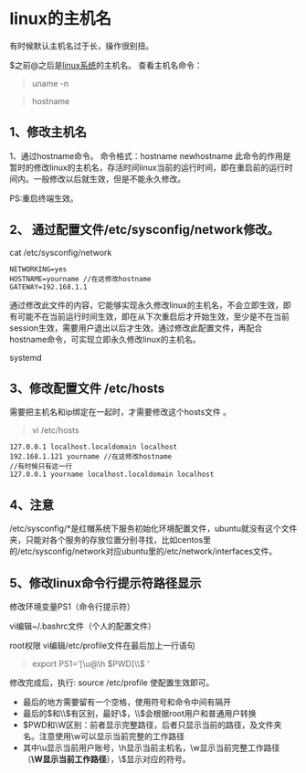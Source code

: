 # linux的主机名

有时候默认主机名过于长，操作很别扭。

$之前@之后是[linux系统](https://www.baidu.com/s?wd=linux系统&tn=SE_PcZhidaonwhc_ngpagmjz&rsv_dl=gh_pc_zhidao)的主机名。
查看主机名命令：

> uname -n

> hostname

## 1、修改主机名

1、通过hostname命令。
命令格式：hostname newhostname
此命令的作用是暂时的修改linux的主机名，存活时间linux当前的运行时间，即在重启前的运行时间内。一般修改以后就生效，但是不能永久修改。

PS:重启终端生效。

## 2、 通过配置文件/etc/sysconfig/network修改。

cat /etc/sysconfig/network

```
NETWORKING=yes
HOSTNAME=yourname //在这修改hostname
GATEWAY=192.168.1.1
```

通过修改此文件的内容，它能够实现永久修改linux的主机名，不会立即生效，即有可能不在当前运行时间生效，即在从下次重启后才开始生效，至少是不在当前session生效，需要用户退出以后才生效。通过修改此配置文件，再配合hostname命令，可实现立即永久修改linux的主机名。

systemd

## 3、修改配置文件 /etc/hosts

 需要把主机名和ip绑定在一起时，才需要修改这个hosts文件 。

> vi /etc/hosts

```
127.0.0.1 localhost.localdomain localhost
192.168.1.121 yourname //在这修改hostname
//有时候只有这一行
127.0.0.1 yourname localhost.localdomain localhost
```

## 4、注意

/etc/sysconfig/*是红帽系统下服务初始化环境配置文件，ubuntu就没有这个文件夹，只能对各个服务的存放位置分别寻找，比如centos里的/etc/sysconfig/network对应ubuntu里的/etc/network/interfaces文件。



## 5、修改linux命令行提示符路径显示

修改环境变量PS1（命令行提示符）

vi编辑~/.bashrc文件（个人的配置文件）

root权限 vi编辑/etc/profile文件在最后加上一行语句

> export PS1=’[\u@\h $PWD]\\$ ‘

修改完成后，执行: source /etc/profile 使配置生效即可。 

- 最后的地方需要留有一个空格，使用符号和命令中间有隔开
- 最后的$和\\$有区别，最好\\$，\\$会根据root用户和普通用户转换
- $PWD和\\W区别：前者显示完整路径，后者只显示当前的路径，及文件夹名。注意使用\\w可以显示当前完整的工作路径
- 其中\u显示当前用户账号，\h显示当前主机名，\w显示当前完整工作路径（**\W显示当前工作路径**），\\$显示对应的符号。

